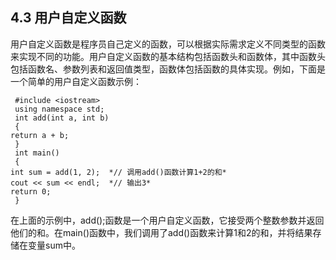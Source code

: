 ## **4.3 用户自定义函数**

用户自定义函数是程序员自己定义的函数，可以根据实际需求定义不同类型的函数来实现不同的功能。用户自定义函数的基本结构包括函数头和函数体，其中函数头包括函数名、参数列表和返回值类型，函数体包括函数的具体实现。例如，下面是一个简单的用户自定义函数示例：
```
 #include <iostream>
 using namespace std;
 int add(int a, int b)
 {
return a + b;
 }
 int main()
 {
int sum = add(1, 2);  *// 调用add()函数计算1+2的和*
cout << sum << endl;  *// 输出3*
return 0;
 }
```
在上面的示例中，add();函数是一个用户自定义函数，它接受两个整数参数并返回他们的和。在main()函数中，我们调用了add()函数来计算1和2的和，并将结果存储在变量sum中。